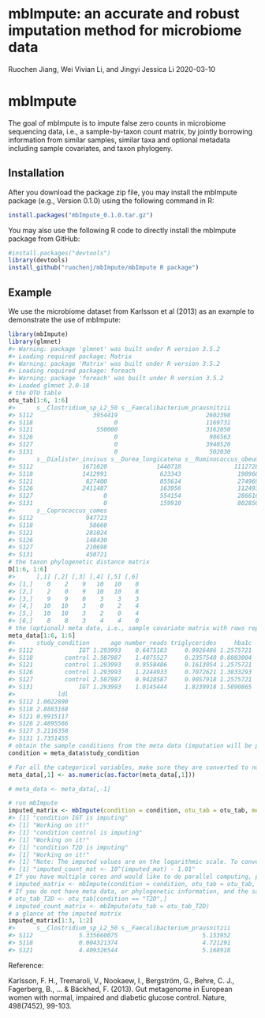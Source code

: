 mbImpute: an accurate and robust imputation method for microbiome data
================
Ruochen Jiang, Wei Vivian Li, and Jingyi Jessica Li
2020-03-10

<!-- README.md is generated from README.Rmd. Please edit that file -->

# mbImpute

<!-- badges: start -->

<!-- badges: end -->

The goal of mbImpute is to impute false zero counts in microbiome
sequencing data, i.e., a sample-by-taxon count matrix, by jointly
borrowing information from similar samples, similar taxa and optional
metadata including sample covariates, and taxon phylogeny.

## Installation

After you download the package zip file, you may install the mbImpute
package (e.g., Version 0.1.0) using the following command in R:

``` r
install.packages("mbImpute_0.1.0.tar.gz")
```

You may also use the following R code to directly install the mbImpute
package from GitHub:

``` r
#install.packages("devtools")
library(devtools)
install_github("ruochenj/mbImpute/mbImpute R package")
```

## Example

We use the microbiome dataset from Karlsson et al (2013) as an example
to demonstrate the use of mbImpute:

``` r
library(mbImpute)
library(glmnet)
#> Warning: package 'glmnet' was built under R version 3.5.2
#> Loading required package: Matrix
#> Warning: package 'Matrix' was built under R version 3.5.2
#> Loading required package: foreach
#> Warning: package 'foreach' was built under R version 3.5.2
#> Loaded glmnet 2.0-18
# the OTU table
otu_tab[1:6, 1:6]
#>      s__Clostridium_sp_L2_50 s__Faecalibacterium_prausnitzii
#> S112                 3954419                         2602398
#> S118                       0                         1169731
#> S121                  550000                         3162050
#> S126                       0                          986563
#> S127                       0                         3940520
#> S131                       0                          502030
#>      s__Dialister_invisus s__Dorea_longicatena s__Ruminococcus_obeum
#> S112              1671620              1440718               1112728
#> S118              1412991               623343                190968
#> S121               827400               855614                274969
#> S126              2411487               163956                112493
#> S127                    0               554154                286616
#> S131                    0               159910                802850
#>      s__Coprococcus_comes
#> S112               947723
#> S118                58660
#> S121               281024
#> S126               148430
#> S127               210698
#> S131               450721
# the taxon phylogenetic distance matrix 
D[1:6, 1:6]
#>      [,1] [,2] [,3] [,4] [,5] [,6]
#> [1,]    0    2    9   10   10    8
#> [2,]    2    0    9   10   10    8
#> [3,]    9    9    0    3    3    3
#> [4,]   10   10    3    0    2    4
#> [5,]   10   10    3    2    0    4
#> [6,]    8    8    3    4    4    0
# the (optional) meta data, i.e., sample covariate matrix with rows representing samples and corresponding to the rows in otu_tab
meta_data[1:6, 1:6]
#>      study_condition      age number_reads triglycerides     hba1c
#> S112             IGT 1.293993    0.6475183     0.9926486 1.2575721
#> S118         control 2.587987    1.4075527     0.2357540 0.8803004
#> S121         control 1.293993    0.9558486     0.1613054 1.2575721
#> S126         control 1.293993    1.2244933     0.7072621 1.3833293
#> S127         control 2.587987    0.9428587     0.9057918 1.2575721
#> S131             IGT 1.293993    1.0145444     1.8239918 1.5090865
#>            ldl
#> S112 1.0022890
#> S118 2.8883168
#> S121 0.9915117
#> S126 2.4895566
#> S127 3.2116358
#> S131 1.7351455
# obtain the sample conditions from the meta data (imputation will be performed within each condition)
condition = meta_data$study_condition

# For all the categorical variables, make sure they are converted to numerical.
meta_data[,1] <- as.numeric(as.factor(meta_data[,1]))

# meta_data <- meta_data[,-1]

# run mbImpute
imputed_matrix <- mbImpute(condition = condition, otu_tab = otu_tab, meta_data = meta_data, D = D)
#> [1] "condition IGT is imputing"
#> [1] "Working on it!"
#> [1] "condition control is imputing"
#> [1] "Working on it!"
#> [1] "condition T2D is imputing"
#> [1] "Working on it!"
#> [1] "Note: The imputed values are on the logarithmic scale. To convert them into the count scale, please run this command:"
#> [1] "imputed_count_mat <- 10^(imputed_mat) - 1.01"
# If you have multiple cores and would like to do parallel computing, please use the following command
# imputed_matrix <- mbImpute(condition = condition, otu_tab = otu_tab, meta_data = meta_data, D = D, k =5, parallel = TRUE, ncores = 4)
# If you do not have meta data, or phylogenetic information, and the samples belong to one condition
# otu_tab_T2D <- otu_tab[condition == "T2D",]
# imputed_count_matrix <- mbImpute(otu_tab = otu_tab_T2D)
# a glance at the imputed matrix
imputed_matrix[1:3, 1:2]
#>      s__Clostridium_sp_L2_50 s__Faecalibacterium_prausnitzii
#> S112             5.335660075                        5.153952
#> S118             0.004321374                        4.721291
#> S121             4.409326544                        5.168918
```

Reference:

Karlsson, F. H., Tremaroli, V., Nookaew, I., Bergström, G., Behre, C.
J., Fagerberg, B., … & Bäckhed, F. (2013). Gut metagenome in European
women with normal, impaired and diabetic glucose control. Nature,
498(7452), 99-103.
